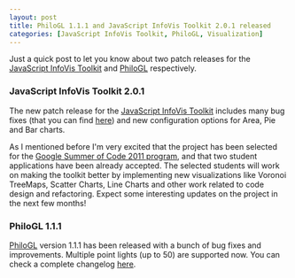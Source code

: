 ```yaml
--- 
layout: post
title: PhiloGL 1.1.1 and JavaScript InfoVis Toolkit 2.0.1 released
categories: [JavaScript InfoVis Toolkit, PhiloGL, Visualization]
---
```


Just a quick post to let you know about two patch releases for the
[JavaScript InfoVis Toolkit](http://thejit.org/) and [PhiloGL](http://senchalabs.github.com/philogl/)
respectively.

### JavaScript InfoVis Toolkit 2.0.1

The new patch release for the [JavaScript InfoVis Toolkit](http://thejit.org/) includes many
bug fixes (that you can find [here](https://github.com/philogb/jit/commits/master)) and new 
configuration options for Area, Pie and Bar charts.

As I mentioned before I'm very excited that the project has been selected for the [Google Summer of
Code 2011 program](http://code.google.com/soc/), and that two student applications have been already accepted. 
The selected students will work on 
making the toolkit better by implementing new visualizations like
Voronoi TreeMaps, Scatter Charts, Line Charts and other work related to code design and refactoring. Expect some 
interesting updates on the project in the next few months!

### PhiloGL 1.1.1

[PhiloGL](http://senchalabs.github.com/philogl/) version 1.1.1 has been
released with a bunch of bug fixes and improvements. Multiple point
lights (up to 50) are supported now. You can check a complete 
changelog [here](https://github.com/senchalabs/philogl/commit/b74faf71a663f4be14618ff4721a66d8ca8b7af3).



